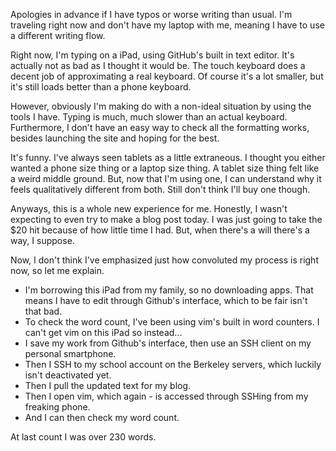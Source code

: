 Apologies in advance if I have typos or worse writing than usual.
I'm traveling right now and don't have my laptop with me, meaning I
have to use a different writing flow.

Right now, I'm typing on a iPad, using GitHub's built in text editor.
It's actually not as bad as I thought it would be. The touch keyboard
does a decent job of approximating a real keyboard. Of course it's a lot smaller, but it's still loads better than a phone keyboard.

However, obviously I'm making do with a non-ideal situation by using the tools I have. Typing is much, much slower than an actual keyboard. Furthermore, I don't have an easy way to check all the formatting works, besides launching the site and hoping for the best.

It's funny. I've always seen tablets as a little extraneous. I thought you either wanted a phone size thing or a laptop size thing. A tablet size thing felt like a weird middle ground. But, now that I'm using one, I can understand why it feels qualitatively different from both. Still don't think I'll buy one though.

Anyways, this is a whole new experience for me. Honestly, I wasn't expecting to even try to make a blog post today. I was just going to take the $20 hit because of how little time I had. But, when there's a will there's a way, I suppose.

Now, I don't think I've emphasized just how convoluted my process is right now, so let me explain.

* I'm borrowing this iPad from my family, so no downloading apps. That means I have to edit through Github's interface, which to be fair isn't that bad.
* To check the word count, I've been using vim's built in word counters. I can't get vim on this iPad so instead...
* I save my work from Github's interface, then use an SSH client on my personal smartphone.
* Then I SSH to my school account on the Berkeley servers, which luckily isn't deactivated yet.
* Then I pull the updated text for my blog.
* Then I open vim, which again - is accessed through SSHing from my freaking phone.
* And I can then check my word count.

At last count I was over 230 words.

